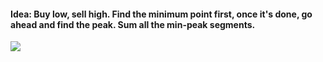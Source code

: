 #### Idea: Buy low, sell high. Find the minimum point first, once it's done, go ahead and find the peak. Sum all the min-peak segments.


![][fig]

[fig]:./fig/fig1.png

